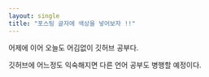 ```yaml
---
layout: single
title: "포스팅 글자에 색상을 넣어보자 !!"
---
```


어제에 이어 오늘도 어김없이 깃허브 공부다.

깃허브에 어느정도 익숙해지면 다른 언어 공부도 병행할 예정이다.

